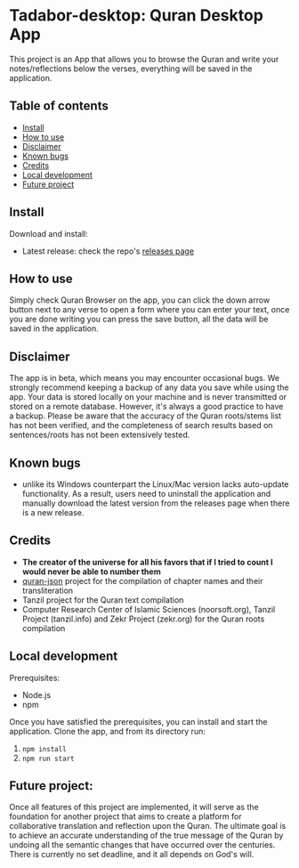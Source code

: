 # Tadabor-desktop: Quran Desktop App

This project is an App that allows you to browse the Quran and write your notes/reflections below the verses, everything will be saved in the application.

## Table of contents

- [Install](#Install)
- [How to use](#How-to-use)
- [Disclaimer](#Disclaimer)
- [Known bugs](#Known-bugs)
- [Credits](#Credits)
- [Local development](#Local-development)
- [Future project](#Future-project)

## Install

Download and install:

- Latest release: check the repo's [releases page](https://github.com/AbstractThinker0/tadabor-desktop/releases)

## How to use

Simply check Quran Browser on the app, you can click the down arrow button next to any verse to open a form where you can enter your text, once you are done writing you can press the save button, all the data will be saved in the application.

## Disclaimer

The app is in beta, which means you may encounter occasional bugs. We strongly recommend keeping a backup of any data you save while using the app. Your data is stored locally on your machine and is never transmitted or stored on a remote database. However, it's always a good practice to have a backup. Please be aware that the accuracy of the Quran roots/stems list has not been verified, and the completeness of search results based on sentences/roots has not been extensively tested.

## Known bugs

- unlike its Windows counterpart the Linux/Mac version lacks auto-update functionality. As a result, users need to uninstall the application and manually download the latest version from the releases page when there is a new release.

## Credits

- **The creator of the universe for all his favors that if I tried to count I would never be able to number them**
- [quran-json](https://github.com/risan/quran-json) project for the compilation of chapter names and their transliteration
- Tanzil project for the Quran text compilation
- Computer Research Center of Islamic Sciences (noorsoft.org), Tanzil Project (tanzil.info) and Zekr Project (zekr.org) for the Quran roots compilation

## Local development

Prerequisites:

- Node.js
- npm

Once you have satisfied the prerequisites, you can install and start the application. Clone the app, and from its directory run:

1. `npm install`
2. `npm run start`

## Future project:

Once all features of this project are implemented, it will serve as the foundation for another project that aims to create a platform for collaborative translation and reflection upon the Quran. The ultimate goal is to achieve an accurate understanding of the true message of the Quran by undoing all the semantic changes that have occurred over the centuries. There is currently no set deadline, and it all depends on God's will.
